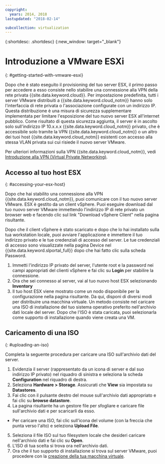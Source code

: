 ```yaml
---
copyright:
  years: 2014, 2018
lastupdated: "2018-02-14"

subcollection: virtualization
---
```

{:shortdesc: .shortdesc}
{:new_window: target="_blank"}

# Introduzione a VMware ESXi
{: #getting-started-with-vmware-esxi}

Dopo che è stato eseguito il provisioning del tuo server ESX, il primo passo per accedere a esso consiste nello stabilire una connessione alla VPN della rete privata {{site.data.keyword.cloud}}. Per impostazione predefinita, tutti i server VMware distribuiti a {{site.data.keyword.cloud_notm}} hanno solo l'interfaccia di rete privata o l'associazione configurate con un indirizzo IP. Questa distribuzione è una misura di sicurezza supplementare implementata per limitare l'esposizione del tuo nuovo server ESX all'internet pubblico. Come risultato di questa sicurezza aggiunta, il server è in ascolto solo sull'indirizzo IP 10.x.x.x {{site.data.keyword.cloud_notm}} privato, che è accessibile solo tramite la VPN {{site.data.keyword.cloud_notm}} o un altro dei tuoi host {{site.data.keyword.cloud_notm}} esistenti con accesso alla stessa VLAN privata sui cui risiede il nuovo server VMware.

Per ulteriori informazioni sulla VPN {{site.data.keyword.cloud_notm}}, vedi [Introduzione alla VPN (Virtual Private Networking)](/docs/infrastructure/iaas-vpn?topic=VPN-gettingstarted-with-virtual-private-networking#gettingstarted-with-virtual-private-networking).

## Accesso al tuo host ESX
{: #accessing-your-esx-host}

Dopo che hai stabilito una connessione alla VPN {{site.data.keyword.cloud_notm}}, puoi comunicare con il tuo nuovo server VMware. ESX è gestito da un client vSphere. Puoi eseguire download dal tuo nuovo server VMware immettendo l'indirizzo IP di rete privato un browser web e facendo clic sul link "Download vSphere Client" nella pagina risultante.

Dopo che il client vSphere è stato scaricato e dopo che lo hai installato sulla tua workstation locale, puoi avviare l'applicazione e immettere il tuo indirizzo privato e le tue credenziali di accesso del server. Le tue credenziali di accesso sono visualizzate nella pagina Device nel {{site.data.keyword.slportal_full}} dopo che hai fatto clic sulla scheda Password.

1. Immetti l'indirizzo IP privato del server, l'utente root e la password nei campi appropriati del clienti vSphere e fai clic su **Login** per stabilire la connessione.
2. Ora che sei connesso al server, vai al tuo nuovo host ESX selezionando **Inventory**
3. Il tuo host ESX viene mostrato come un nodo disponibile per la configurazione nella pagina risultante. Da qui, disponi di diversi modi per distribuire una macchina virtuale. Un metodo consiste nel caricare una ISO di installazione del tuo sistema operativo preferito nell'archivio dati locale del server. Dopo che l'ISO è stata caricata, puoi selezionarla come supporto di installazione quando viene creata una VM.  

## Caricamento di una ISO
{: #uploading-an-iso}

Completa la seguente procedura per caricare una ISO sull'archivio dati del server.

1. Evidenzia il server (rappresentato da un icona di server e dal suo indirizzo IP privato) nel riquadro di sinistra e seleziona la scheda **Configuration** nel riquadro di destra.
2. Seleziona **Hardware > Storage**. Assicurati che **View** sia impostata su **Datastores**.
3. Fai clic con il pulsante destro del mouse sull'archivio dati appropriato e fai clic su **browse datastore**.
4. La pagina risultante ha un gestore file per sfogliare e caricare file sull'archivio dati e per scaricarli da esso.  
  * Per caricare una ISO, fai clic sull'icona del volume (con la freccia che punta verso l'alto) e seleziona **Upload File**.
5. Seleziona il file ISO sul tuo filesystem locale che desideri caricare nell'archivio dati e fai clic su **Open**.
6. L'ISO di tua scelta si trova ora nell'archivio dati.
7. Ora che il tuo supporto di installazione si trova sul server VMware, puoi procedere con la [creazione della tua macchina virtuale](/docs/infrastructure/vmware?topic=VMware-create-esx-vm#create-esx-vm).
